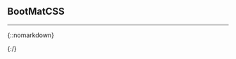 <h2>BootMatCSS</h2>
<hr>
{::nomarkdown}

<!DOCTYPE html>
  <html>
    <head>
      <!--Import Google Icon Font-->
      <link href="http://fonts.googleapis.com/icon?family=Material+Icons" rel="stylesheet">
      <!--Import materialize.css-->
       <link rel="stylesheet" href="https://cdnjs.cloudflare.com/ajax/libs/materialize/0.98.2/css/materialize.min.css">
      <!--Let browser know website is optimized for mobile-->
      <meta name="viewport" content="width=device-width, initial-scale=1.0"/>
    </head>
    <body>
          <!--Import jQuery before materialize.js-->
      <script type="text/javascript" src="https://code.jquery.com/jquery-2.1.1.min.js"></script>
      <script src="https://cdnjs.cloudflare.com/ajax/libs/materialize/0.98.2/js/materialize.min.js"></script>
    </body>
  </html>

{:/}